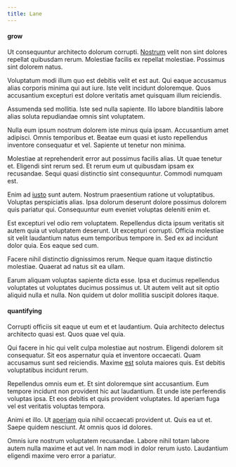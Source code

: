 ```yaml
---
title: Lane
---
```


#### grow

Ut consequuntur architecto dolorum corrupti. [Nostrum](/earum/quia/sdd_arkansas_solid_state.md) velit non sint dolores repellat quibusdam rerum. Molestiae facilis ex repellat molestiae. Possimus sint dolorem natus.

Voluptatum modi illum quo est debitis velit et est aut. Qui eaque accusamus alias corporis minima qui aut iure. Iste velit incidunt doloremque. Quos accusantium excepturi est dolore veritatis amet quisquam illum reiciendis.

Assumenda sed mollitia. Iste sed nulla sapiente. Illo labore blanditiis labore alias soluta repudiandae omnis sint voluptatem.

Nulla eum ipsum nostrum dolorem iste minus quia ipsam. Accusantium amet adipisci. Omnis temporibus et. Beatae eum quasi et iusto repellendus inventore consequatur et vel. Sapiente ut tenetur non minima.

Molestiae at reprehenderit error aut possimus facilis alias. Ut quae tenetur et. Eligendi sint rerum sed. Et rerum eum ut quibusdam ipsam ex recusandae. Sequi quasi distinctio sint consequuntur. Commodi numquam est.

Enim ad [iusto](/earum/et/personal_loan_account.md) sunt autem. Nostrum praesentium ratione ut voluptatibus. Voluptas perspiciatis alias. Ipsa dolorum deserunt dolore possimus dolorem quis pariatur qui. Consequuntur eum eveniet voluptas deleniti enim et.

Est excepturi vel odio rem voluptatem. Repellendus dicta ipsum veritatis sit autem quia ut voluptatem deserunt. Ut excepturi corrupti. Officia molestiae sit velit laudantium natus eum temporibus tempore in. Sed ex ad incidunt dolor quia. Eos eaque sed cum.

Facere nihil distinctio dignissimos rerum. Neque quam itaque distinctio molestiae. Quaerat ad natus sit ea ullam.

Earum aliquam voluptas sapiente dicta esse. Ipsa et ducimus repellendus voluptates ut voluptates ducimus possimus ut. Ut autem velit aut sit optio aliquid nulla et nulla. Non quidem ut dolor mollitia suscipit dolores itaque.

#### quantifying

Corrupti officiis sit eaque ut eum et et laudantium. Quia architecto delectus architecto quasi est. Quos quae vel quia.

Qui facere in hic qui velit culpa molestiae aut nostrum. Eligendi dolorem sit consequatur. Sit eos aspernatur quia et inventore occaecati. Quam accusamus sunt sed reiciendis. Maxime [est](/dolore/odio/neque/et/hub_standardization.md) soluta maiores quis. Est debitis voluptatibus incidunt rerum.

Repellendus omnis eum et. Et sint doloremque sint accusantium. Eum tempore incidunt non provident hic aut laudantium. Et unde iste perferendis voluptas ipsa. Et eos debitis et quis provident voluptates. Id aperiam fuga vel est veritatis voluptas tempora.

Animi et illo. Ut [aperiam](/facere/adipisci/molestiae/consequatur/communications_transition.md) quia nihil occaecati provident ut. Quis ea ut et. Saepe quidem nesciunt. At omnis quos id dolores.

Omnis iure nostrum voluptatem recusandae. Labore nihil totam labore autem nulla maxime et aut vel. In nam modi in dolor rerum iusto. Laudantium eligendi maxime vero error a pariatur.
